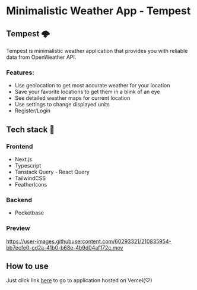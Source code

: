 # Minimalistic Weather App - Tempest

## Tempest 🌩️
Tempest is minimalistic weather application that provides you with reliable data from OpenWeather API.

### Features:
* Use geolocation to get most accurate weather for your location
* Save your favorite locations to get them in a blink of an eye
* See detailed weather maps for current location
* Use settings to change displayed units
* Register/Login

## Tech stack 🔌
### Frontend
* Next.js
* Typescript
* Tanstack Query - React Query
* TailwindCSS
* FeatherIcons


### Backend
* Pocketbase


### Preview

https://user-images.githubusercontent.com/60293321/210835954-bb7ecfe0-cd2a-41b0-b68e-4b9d04af172c.mov

## How to use
Just click link [here](https://tempest-five.vercel.app) to go to application hosted on Vercel(♡)


